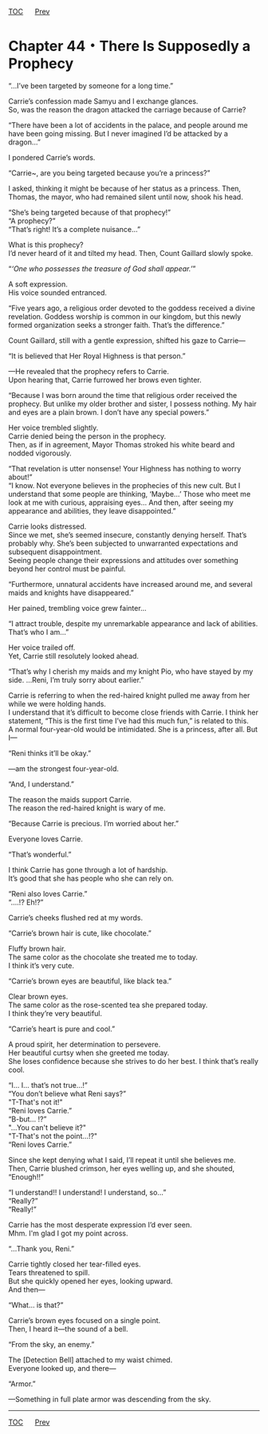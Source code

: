 [TOC](../readme.md)&nbsp;&nbsp;&nbsp;&nbsp;&nbsp;&nbsp;[Prev](Section_0043.md)&nbsp;&nbsp;&nbsp;&nbsp;&nbsp;&nbsp;



# Chapter 44・There Is Supposedly a Prophecy

“…I’ve been targeted by someone for a long time.”  
  
Carrie’s confession made Samyu and I exchange glances.  
So, was the reason the dragon attacked the carriage because of Carrie?  
  
“There have been a lot of accidents in the palace, and people around me
have been going missing. But I never imagined I’d be attacked by a
dragon…”  
  
I pondered Carrie’s words.  
  
“Carrie~, are you being targeted because you’re a princess?”  
  
I asked, thinking it might be because of her status as a princess. Then,
Thomas, the mayor, who had remained silent until now, shook his head.  
  
“She’s being targeted because of that prophecy!”  
“A prophecy?”  
“That’s right! It’s a complete nuisance…”  
  
What is this prophecy?  
I’d never heard of it and tilted my head. Then, Count Gaillard slowly
spoke.  
  
“*‘One who possesses the treasure of God shall appear.’*”  
  
A soft expression.  
His voice sounded entranced.  
  
“Five years ago, a religious order devoted to the goddess received a
divine revelation. Goddess worship is common in our kingdom, but this
newly formed organization seeks a stronger faith. That’s the
difference.”  
  
Count Gaillard, still with a gentle expression, shifted his gaze to
Carrie—  
  
“It is believed that Her Royal Highness is that person.”  
  
—He revealed that the prophecy refers to Carrie.  
Upon hearing that, Carrie furrowed her brows even tighter.  
  
“Because I was born around the time that religious order received the
prophecy. But unlike my older brother and sister, I possess nothing. My
hair and eyes are a plain brown. I don’t have any special powers.”  
  
Her voice trembled slightly.  
Carrie denied being the person in the prophecy.  
Then, as if in agreement, Mayor Thomas stroked his white beard and
nodded vigorously.  
  
“That revelation is utter nonsense! Your Highness has nothing to worry
about!”  
“I know. Not everyone believes in the prophecies of this new cult. But I
understand that some people are thinking, ‘Maybe…’ Those who meet me
look at me with curious, appraising eyes… And then, after seeing my
appearance and abilities, they leave disappointed.”  
  
Carrie looks distressed.  
Since we met, she’s seemed insecure, constantly denying herself. That’s
probably why. She’s been subjected to unwarranted expectations and
subsequent disappointment.  
Seeing people change their expressions and attitudes over something
beyond her control must be painful.  
  
“Furthermore, unnatural accidents have increased around me, and several
maids and knights have disappeared.”  
  
Her pained, trembling voice grew fainter…  
  
“I attract trouble, despite my unremarkable appearance and lack of
abilities. That’s who I am…”  
  
Her voice trailed off.  
Yet, Carrie still resolutely looked ahead.  
  
“That’s why I cherish my maids and my knight Pio, who have stayed by my
side. …Reni, I’m truly sorry about earlier.”  
  
Carrie is referring to when the red-haired knight pulled me away from
her while we were holding hands.  
I understand that it’s difficult to become close friends with Carrie. I
think her statement, “This is the first time I’ve had this much fun,” is
related to this.  
A normal four-year-old would be intimidated. She is a princess, after
all. But I—  
  
“Reni thinks it’ll be okay.”  
  
—am the strongest four-year-old.  
  
“And, I understand.”  
  
The reason the maids support Carrie.  
The reason the red-haired knight is wary of me.  
  
“Because Carrie is precious. I’m worried about her.”  
  
Everyone loves Carrie.  
  
“That’s wonderful.”  
  
I think Carrie has gone through a lot of hardship.  
It’s good that she has people who she can rely on.  
  
“Reni also loves Carrie.”  
“….!? Eh!?”  
  
Carrie’s cheeks flushed red at my words.  
  
“Carrie’s brown hair is cute, like chocolate.”  
  
Fluffy brown hair.  
The same color as the chocolate she treated me to today.  
I think it’s very cute.  
  
“Carrie’s brown eyes are beautiful, like black tea.”  
  
Clear brown eyes.  
The same color as the rose-scented tea she prepared today.  
I think they’re very beautiful.  
  
“Carrie’s heart is pure and cool.”  
  
A proud spirit, her determination to persevere.  
Her beautiful curtsy when she greeted me today.  
She loses confidence because she strives to do her best. I think that’s
really cool.  
  
“I… I… that’s not true…!”  
“You don’t believe what Reni says?”  
"T-That's not it!"  
“Reni loves Carrie.”  
“B-but… !?”  
"...You can't believe it?"  
"T-That's not the point...!?"  
“Reni loves Carrie.”  
  
Since she kept denying what I said, I’ll repeat it until she believes
me.  
Then, Carrie blushed crimson, her eyes welling up, and she shouted,
“Enough!!”  
  
“I understand!! I understand! I understand, so…”  
“Really?”  
“Really!”  
  
Carrie has the most desperate expression I’d ever seen.  
Mhm. I'm glad I got my point across.  
  
“…Thank you, Reni.”  
  
Carrie tightly closed her tear-filled eyes.  
Tears threatened to spill.  
But she quickly opened her eyes, looking upward.  
And then―  
  
“What… is that?”  
  
Carrie’s brown eyes focused on a single point.  
Then, I heard it—the sound of a bell.  
  
“From the sky, an enemy.”  
  
The \[Detection Bell\] attached to my waist chimed.  
Everyone looked up, and there—  
  
“Armor.”  
  
—Something in full plate armor was descending from the sky.  
  
  
  


---
[TOC](../readme.md)&nbsp;&nbsp;&nbsp;&nbsp;&nbsp;&nbsp;[Prev](Section_0043.md)&nbsp;&nbsp;&nbsp;&nbsp;&nbsp;&nbsp;

